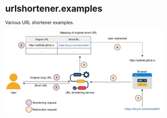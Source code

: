 # urlshortener.examples

Various URL shortener examples.

![1](https://github.com/optiklab/urlshortener.examples/blob/main/img/diagram.jpg)